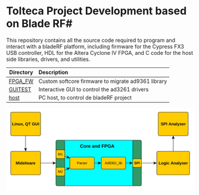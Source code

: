 # Tolteca Project Development based on Blade RF#
This repository contains all the source code required to program and interact with a bladeRF platform, including firmware for the Cypress FX3 USB controller, HDL for the Altera Cyclone IV FPGA, and C code for the host side libraries, drivers, and utilities.

| Directory         | Description                                                                                       |
| ----------------- |:--------------------------------------------------------------------------------------------------|
| [FPGA_FW](FPGA_FW) | Custom softcore firmware to migrate ad9361 library                                |
| [GUITEST](GUITEST) | Interactive GUI to control the ad3261 drivers                           |
| [host](host)  | PC host, to control de bladeRF project                     |

![Alt text](General_spec.jpg?raw=true "General Spec")